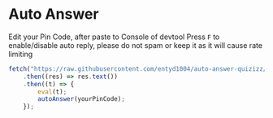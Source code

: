 # Auto Answer
Edit your Pin Code, after paste to Console of devtool
Press `F` to enable/disable auto reply, please do not spam or keep it as it will cause rate limiting
```js
fetch("https://raw.githubusercontent.com/entyd1004/auto-answer-quizizz/main/bundle.js")
    .then((res) => res.text())
    .then((t) => {
        eval(t);
        autoAnswer(yourPinCode);
    });
```

